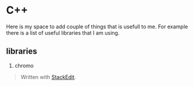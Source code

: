 # C++ 

Here is my space to add couple of things that is usefull to me. For example there is a list of useful libraries that I am using.

## libraries

 1. chromo

> Written with [StackEdit](https://stackedit.io/).
<!--stackedit_data:
eyJoaXN0b3J5IjpbNjQwODM3MTM4XX0=
-->